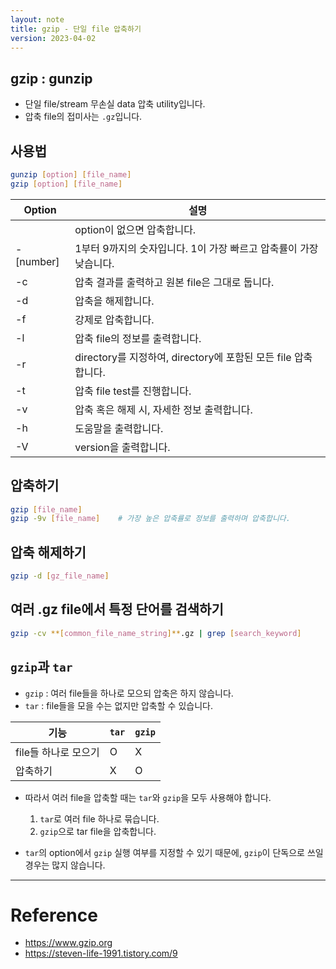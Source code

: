 ```yaml
---
layout: note
title: gzip - 단일 file 압축하기
version: 2023-04-02
---
```





## gzip : gunzip

- 단일 file/stream 무손실 data 압축 utility입니다.
- 압축 file의 접미사는 `.gz`입니다. 


## 사용법

```sh
gunzip [option] [file_name]
gzip [option] [file_name]
```

| Option | 설명 |
| - | - |
|  | option이 없으면 압축합니다. |
| -[number] | 1부터 9까지의 숫자입니다. 1이 가장 빠르고 압축률이 가장 낮습니다. |
| -c | 압축 결과를 출력하고 원본 file은 그대로 둡니다. |
| -d | 압축을 해제합니다. |
| -f | 강제로 압축합니다. |
| -l | 압축 file의 정보를 출력합니다. |
| -r | directory를 지정하여, directory에 포함된 모든 file 압축합니다. |
| -t | 압축 file test를 진행합니다. |
| -v | 압축 혹은 해제 시, 자세한 정보 출력합니다. |
| -h | 도움말을 출력합니다. |
| -V | version을 출력합니다. |


## 압축하기

```sh
gzip [file_name]
gzip -9v [file_name]    # 가장 높은 압축률로 정보를 출력하며 압축합니다.
```


## 압축 해제하기

```sh
gzip -d [gz_file_name]
```


## 여러 .gz file에서 특정 단어를 검색하기

```sh
gzip -cv **[common_file_name_string]**.gz | grep [search_keyword]
```


## `gzip`과 `tar`

- `gzip` : 여러 file들을 하나로 모으되 압축은 하지 않습니다.
- `tar` : file들을 모을 수는 없지만 압축할 수 있습니다.

| 기능 | `tar` | `gzip` |
| - | - | - |
| file들 하나로 모으기 | O | X |
| 압축하기 | X | O |

- 따라서 여러 file을 압축할 때는 `tar`와 `gzip`을 모두 사용해야 합니다.
    1. `tar`로 여러 file 하나로 묶습니다.
    2. `gzip`으로 tar file을 압축합니다.

- `tar`의 option에서 `gzip` 실행 여부를 지정할 수 있기 때문에, `gzip`이 단독으로 쓰일 경우는 많지 않습니다.




---




# Reference

- <https://www.gzip.org>
- <https://steven-life-1991.tistory.com/9>


